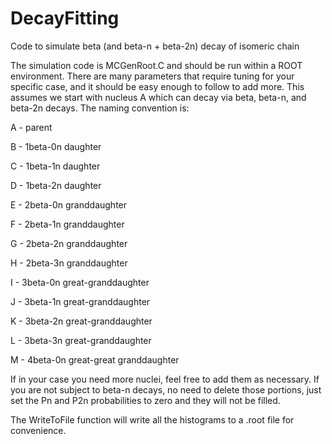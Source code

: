 # DecayFitting
Code to simulate beta (and beta-n + beta-2n) decay of isomeric chain

The simulation code is MCGenRoot.C and should be run within a ROOT environment. There are many parameters that require tuning for your specific case, and it should be easy enough to follow to add more. This assumes we start with nucleus A which can decay via beta, beta-n, and beta-2n decays. The naming convention is:

A - parent

B - 1beta-0n daughter

C - 1beta-1n daughter

D - 1beta-2n daughter

E - 2beta-0n granddaughter

F - 2beta-1n granddaughter

G - 2beta-2n granddaughter

H - 2beta-3n granddaughter

I - 3beta-0n great-granddaughter

J - 3beta-1n great-granddaughter

K - 3beta-2n great-granddaughter

L - 3beta-3n great-granddaughter

M - 4beta-0n great-great granddaughter

If in your case you need more nuclei, feel free to add them as necessary. If you are not subject to beta-n decays, no need to delete those portions, just set the Pn and P2n probabilities to zero and they will not be filled.

The WriteToFile function will write all the histograms to a .root file for convenience.
